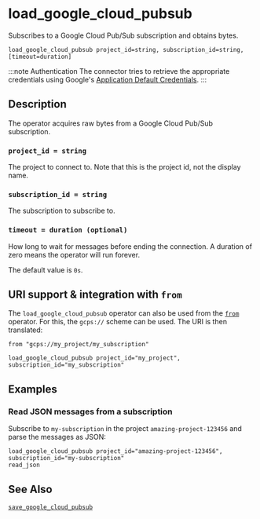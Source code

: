 # load_google_cloud_pubsub

Subscribes to a Google Cloud Pub/Sub subscription and obtains bytes.

```tql
load_google_cloud_pubsub project_id=string, subscription_id=string, [timeout=duration]
```

:::note Authentication
The connector tries to retrieve the appropriate credentials using Google's
[Application Default Credentials](https://google.aip.dev/auth/4110).
:::

## Description

The operator acquires raw bytes from a Google Cloud Pub/Sub subscription.

### `project_id = string`

The project to connect to. Note that this is the project id, not the display name.

### `subscription_id = string`

The subscription to subscribe to.

### `timeout = duration (optional)`

How long to wait for messages before ending the connection. A duration of zero
means the operator will run forever.

The default value is `0s`.

## URI support & integration with `from`

The `load_google_cloud_pubsub` operator can also be used from the [`from`](from.md)
operator. For this, the `gcps://` scheme can be used. The URI is then translated:

```tql
from "gcps://my_project/my_subscription"
```
```tql
load_google_cloud_pubsub project_id="my_project", subscription_id="my_subscription"
```

## Examples

### Read JSON messages from a subscription

Subscribe to `my-subscription` in the project `amazing-project-123456` and parse
the messages as JSON:

```tql
load_google_cloud_pubsub project_id="amazing-project-123456", subscription_id="my-subscription"
read_json
```

## See Also

[`save_google_cloud_pubsub`](save_google_cloud_pubsub.md)
